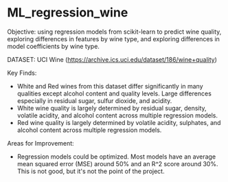 # ML_regression_wine
Objective: using regression models from scikit-learn to predict wine quality, exploring differences in features by wine type, and exploring differences in model coefficients by wine type. 

DATASET: UCI Wine (https://archive.ics.uci.edu/dataset/186/wine+quality)

Key Finds:
- White and Red wines from this dataset differ significantly in many qualities except alcohol content and quality levels. Large differences especially in residual sugar, sulfur dioxide, and acidity.
- White wine quality is largely determined by residual sugar, density, volatile acidity, and alcohol content across multiple regression models.
- Red wine quality is largely determined by volatile acidity, sulphates, and alcohol content across multiple regression models.

Areas for Improvement:
- Regression models could be optimized. Most models have an average mean squared error (MSE) around 50% and an R^2 score around 30%. This is not good, but it's not the point of the project.

